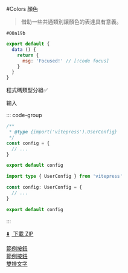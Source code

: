 #Colors 顏色
>借助一些共通類別讓顏色的表達具有意義。

`#00a19b`	

```js
export default {
  data () {
    return {
      msg: 'Focused!' // [!code focus]
    }
  }
}
```
程式碼類型分組:white_check_mark:

输入


::: code-group

```js [config.js]
/**
 * @type {import('vitepress').UserConfig}
 */
const config = {
  // ...
}

export default config
```

```ts [config.ts]
import type { UserConfig } from 'vitepress'

const config: UserConfig = {
  // ...
}

export default config
```

:::

<a class="vp-button" href="public/logo_s.svg" download>
  <span style="margin-right:6px;">⬇️</span> 下載 ZIP
</a>


<a class="btnLine" href="#">範例按鈕</a><br>
<a class="btnLine" href="#">範例按鈕<br>雙排文字</a>
                                        